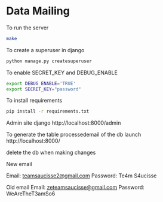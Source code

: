 # Data Mailing

To run the server

```bash
make
```

To create a superuser in django

```bash
python manage.py createsuperuser
```

To enable SECRET_KEY and DEBUG_ENABLE

```bash
export DEBUG_ENABLE='TRUE'
export SECRET_KEY="password"
```

To install requirements

```bash
pip install -r requirements.txt
```

Admin site django http://localhost:8000/admin

To generate the table processedemail of the db launch http://localhost:8000/

delete the db when making changes

New email

Email: teamsaucisse2@gmail.com
Password: Te4m S4ucisse

Old email
Email: zeteamsaucisse@gmail.com
Password: WeAreTheT3amSo6